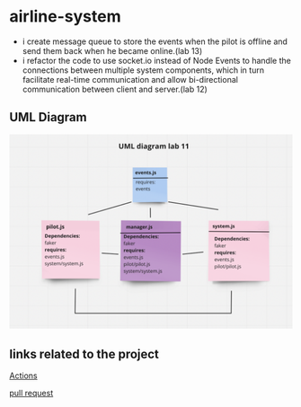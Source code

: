 # airline-system

- i create message queue to store the events when the pilot is offline and send them back when he became online.(lab 13)
- i refactor the code to use socket.io instead of Node Events to handle the connections between multiple system components, which in turn facilitate real-time communication and allow bi-directional communication between client and server.(lab 12)

## UML Diagram

![UML diagram](./assets/lab11.png)

## links related to the project

[Actions](https://github.com/saraaltayeh/airline-system/actions)

[pull request](https://github.com/saraaltayeh/airline-system/pull/5)
